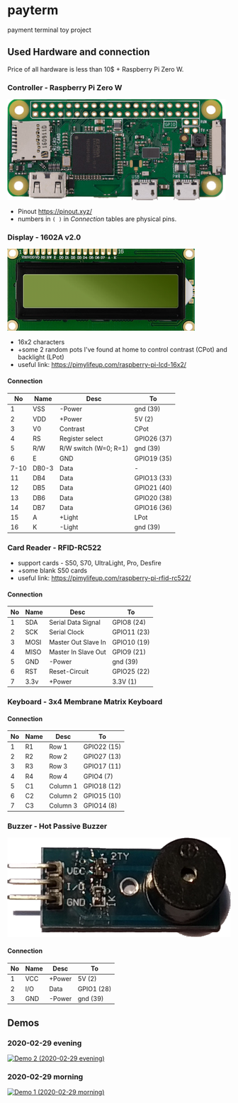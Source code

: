 # payterm
payment terminal toy project

## Used Hardware and connection
Price of all hardware is less than 10$ + Raspberry Pi Zero W.
### Controller - Raspberry Pi Zero W

![Raspberry Pi Zero W](docs/rpi0w.png)

 - Pinout https://pinout.xyz/
 - numbers in `( )` in *Connection* tables are physical pins.

### Display - 1602A v2.0

![1602A Display](docs/display.png)

 - 16x2 characters
 - +some 2 random pots I've found at home to control contrast (CPot) and backlight (LPot)
 - useful link: https://pimylifeup.com/raspberry-pi-lcd-16x2/

#### Connection

| No   | Name  | Desc                   | To          |
| -    | -     | -                      | -           |
| 1    | VSS   | -Power                 | gnd (39)    |
| 2    | VDD   | +Power                 | 5V (2)      |
| 3    | V0    | Contrast               | CPot        |
| 4    | RS    | Register select        | GPIO26 (37) |
| 5    | R/W   | R/W switch (W=0; R=1)  | gnd (39)    |
| 6    | E     | GND                    | GPIO19 (35) |
| 7-10 | DB0-3 | Data                   | -           |
| 11   | DB4   | Data                   | GPIO13 (33) |
| 12   | DB5   | Data                   | GPIO21 (40) |
| 13   | DB6   | Data                   | GPIO20 (38) |
| 14   | DB7   | Data                   | GPIO16 (36) |
| 15   | A     | +Light                 | LPot        |
| 16   | K     | -Light                 | gnd (39)    |

### Card Reader - RFID-RC522
 - support cards - S50, S70, UltraLight, Pro, Desfire
 - +some blank S50 cards
 - useful link: https://pimylifeup.com/raspberry-pi-rfid-rc522/

#### Connection

| No   | Name | Desc                | To          |
| -    | -    | -                   | -           |
| 1    | SDA  | Serial Data Signal  | GPIO8 (24)  |
| 2    | SCK  | Serial Clock        | GPIO11 (23) |
| 3    | MOSI | Master Out Slave In | GPIO10 (19) |
| 4    | MISO | Master In Slave Out | GPIO9 (21)  |
| 5    | GND  | -Power              | gnd (39)    |
| 6    | RST  | Reset-Circuit       | GPIO25 (22) |
| 7    | 3.3v | +Power              | 3.3V (1)    |

### Keyboard - 3x4 Membrane Matrix Keyboard

#### Connection

| No   | Name | Desc      | To          |
| -    | -    | -         | -           |
| 1    | R1   | Row 1     | GPIO22 (15) |
| 2    | R2   | Row 2     | GPIO27 (13) |
| 3    | R3   | Row 3     | GPIO17 (11) |
| 4    | R4   | Row 4     | GPIO4 (7)   |
| 5    | C1   | Column 1  | GPIO18 (12) |
| 6    | C2   | Column 2  | GPIO15 (10) |
| 7    | C3   | Column 3  | GPIO14 (8)  |

### Buzzer - Hot Passive Buzzer

![1602A Display](docs/buzzer.png)

#### Connection

| No   | Name | Desc   | To         |
| -    | -    | -      | -          |
| 1    | VCC  | +Power | 5V (2)     |
| 2    | I/O  | Data   | GPIO1 (28) |
| 3    | GND  | -Power | gnd (39)   |

## Demos
### 2020-02-29 evening
[![Demo 2 (2020-02-29 evening)](http://img.youtube.com/vi/qaHyFebox_I/0.jpg)](http://www.youtube.com/watch?v=qaHyFebox_I)

### 2020-02-29 morning
[![Demo 1 (2020-02-29 morning)](http://img.youtube.com/vi/ukjnKA4MB-E/0.jpg)](http://www.youtube.com/watch?v=ukjnKA4MB-E)
